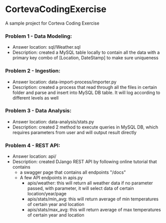 # CortevaCodingExercise
A sample project for Corteva Coding Exercise 

### Problem 1 - Data Modeling:

* Answer location: sql/Weather.sql
* Description: created a MySQL table locally to contain all the data with a primary key combo of [Location, DateStamp] to make sure uniqueness

### Problem 2 - Ingestion:
* Answer location: data-import-process/importer.py
* Description: created a process that read through all the files in certain folder and parse and insert into MySQL DB table. It will log according to different levels as well

### Problem 3 - Data Analysis:
* Answer location: data-analysis/stats.py
* Description: created 2 method to execute queries in MySQL DB, which requires parameters from user and will output result directly

### Problem 4 - REST API:
* Answer location: api/
* Description: created DJango REST API by following online tutorial that contains 
  * a swagger page that contains all endpoints "/docs"
  * A few API endpoints in apis.py
    * apis/weather: this will return all weather data if no parameter passed, with parameter, it will select data of certain location/year/page
    * apis/stats/min_avg: this will return average of min temperatures of certain year and location
    * apis/stats/max_avg: this will return average of max temperatures of certain year and location